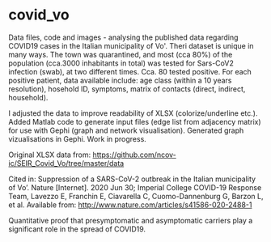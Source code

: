 # covid_vo
Data files, code and images - analysing the published data regarding COVID19 cases in the Italian municipality of Vo'.
Theri dataset is unique in many ways. The town was quarantined, and most (cca 80%) of the population  (cca.3000 inhabitants in total) was tested for Sars-CoV2 infection (swab), at two different times. Cca. 80 tested positive. For each positive patient, data available include: age class (within a 10 years resolution), hosehold ID, symptoms, matrix of contacts (direct, indirect, household).


I adjusted the data to improve readability of XLSX (colorize/underline etc.).
Added Matlab code to generate input files (edge list from adjacency matrix) for use with Gephi (graph and network visualisation).
Generated graph vizualisations in Gephi.
Work in progress.

Original XLSX data from: https://github.com/ncov-ic/SEIR_Covid_Vo/tree/master/data

Cited in:
Suppression of a SARS-CoV-2 outbreak in the Italian municipality of Vo’. Nature [Internet]. 2020 Jun 30; 
Imperial College COVID-19 Response Team, Lavezzo E, Franchin E, Ciavarella C, Cuomo-Dannenburg G, Barzon L, et al. 
Available from: http://www.nature.com/articles/s41586-020-2488-1

Quantitative proof that presymptomatic and asymptomatic carriers play a significant role in the spread of COVID19.
